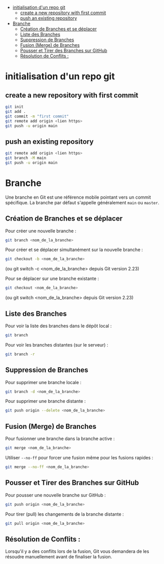 
- [initialisation d'un repo git](#initialisation-dun-repo-git)
  - [create a new repository with first commit](#create-a-new-repository-with-first-commit)
  - [push an existing repository](#push-an-existing-repository)
- [Branche](#branche)
  - [Création de Branches et se déplacer](#création-de-branches-et-se-déplacer)
  - [Liste des Branches](#liste-des-branches)
  - [Suppression de Branches](#suppression-de-branches)
  - [Fusion (Merge) de Branches](#fusion-merge-de-branches)
  - [Pousser et Tirer des Branches sur GitHub](#pousser-et-tirer-des-branches-sur-github)
  - [Résolution de Conflits :](#résolution-de-conflits-)


# initialisation d'un repo git
## create a new repository with first commit
```bash
git init
git add .
git commit -m "first commit"
git remote add origin <lien https>
git push -u origin main
```

## push an existing repository
```bash
git remote add origin <lien https>
git branch -M main
git push -u origin main
```

# Branche
Une branche en Git est une référence mobile pointant vers un commit spécifique.
La branche par défaut s'appelle généralement ``main`` ou ``master``.
## Création de Branches et se déplacer

Pour créer une nouvelle branche : 
```bash
git branch <nom_de_la_branche>
```

Pour créer et se déplacer simultanément sur la nouvelle branche : 
```bash
git checkout -b <nom_de_la_branche> 
```
(ou git switch -c <nom_de_la_branche> depuis Git version 2.23)


Pour se déplacer sur une branche existante : 
```bash
git checkout <nom_de_la_branche>
```
(ou git switch <nom_de_la_branche> depuis Git version 2.23)


## Liste des Branches

Pour voir la liste des branches dans le dépôt local : 
```bash
git branch
```

Pour voir les branches distantes (sur le serveur) : 
```bash
git branch -r
```

## Suppression de Branches

Pour supprimer une branche locale : 
```bash
git branch -d <nom_de_la_branche>
```


Pour supprimer une branche distante :
```bash
git push origin --delete <nom_de_la_branche>
```

## Fusion (Merge) de Branches

Pour fusionner une branche dans la branche active : 
```bash
git merge <nom_de_la_branche>
```
Utiliser `--no-ff` pour forcer une fusion même pour les fusions rapides : 
```bash
git merge --no-ff <nom_de_la_branche>
```

## Pousser et Tirer des Branches sur GitHub

Pour pousser une nouvelle branche sur GitHub : 
```bash
git push origin <nom_de_la_branche>
```
Pour tirer (pull) les changements de la branche distante :
```bash
git pull origin <nom_de_la_branche>
```

## Résolution de Conflits :

Lorsqu'il y a des conflits lors de la fusion, Git vous demandera de les résoudre manuellement avant de finaliser la fusion.